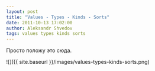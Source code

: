 ```yaml
---
layout: post
title: "Values - Types - Kinds - Sorts"
date: 2011-10-13 17:02:00
author: Aleksandr Shvedov
tags: values types kinds sorts
---
```

Просто положу это сюда.

![]({{ site.baseurl }}/images/values-types-kinds-sorts.png)